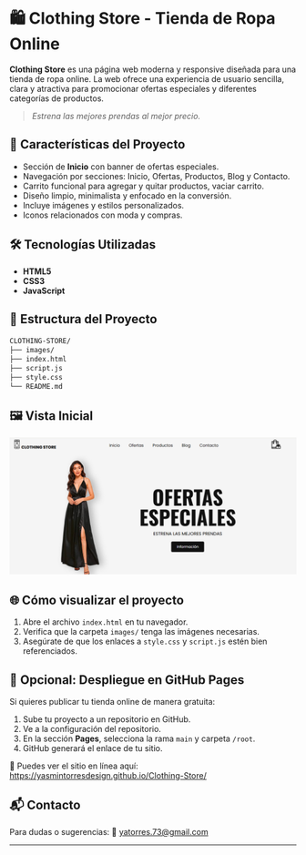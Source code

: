 # 🛍️ Clothing Store - Tienda de Ropa Online

**Clothing Store** es una página web moderna y responsive diseñada para una tienda de ropa online. La web ofrece una experiencia de usuario sencilla, clara y atractiva para promocionar ofertas especiales y diferentes categorías de productos.

> *Estrena las mejores prendas al mejor precio.*


## 🌟 Características del Proyecto

- Sección de **Inicio** con banner de ofertas especiales.
- Navegación por secciones: Inicio, Ofertas, Productos, Blog y Contacto.
- Carrito funcional para agregar y quitar productos, vaciar carrito.
- Diseño limpio, minimalista y enfocado en la conversión.
- Incluye imágenes y estilos personalizados.
- Iconos relacionados con moda y compras.
  

## 🛠️ Tecnologías Utilizadas

- **HTML5**
- **CSS3**
- **JavaScript**
  

## 📁 Estructura del Proyecto

```
CLOTHING-STORE/
├── images/
├── index.html
├── script.js
├── style.css
└── README.md
```


## 🖼️ Vista Inicial

![Vista inicial del sitio](images/vista-inicial.png)


## 🌐 Cómo visualizar el proyecto

1. Abre el archivo `index.html` en tu navegador.
2. Verifica que la carpeta `images/` tenga las imágenes necesarias.
3. Asegúrate de que los enlaces a `style.css` y `script.js` estén bien referenciados.
   

## 🚀 Opcional: Despliegue en GitHub Pages

Si quieres publicar tu tienda online de manera gratuita:

1. Sube tu proyecto a un repositorio en GitHub.
2. Ve a la configuración del repositorio.
3. En la sección **Pages**, selecciona la rama `main` y carpeta `/root`.
4. GitHub generará el enlace de tu sitio.

🔗 Puedes ver el sitio en línea aquí:  
https://yasmintorresdesign.github.io/Clothing-Store/



## 📬 Contacto

Para dudas o sugerencias:
📧 yatorres.73@gmail.com

---
